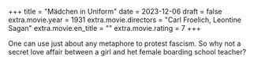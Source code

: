 +++
title = "Mädchen in Uniform"
date = 2023-12-06
draft = false
extra.movie.year = 1931
extra.movie.directors = "Carl Froelich, Leontine Sagan"
extra.movie.en_title = ""
extra.movie.rating = 7
+++

One can use just about any metaphore to protest fascism. So why not a secret love affair between a girl and het female boarding school teacher?<!-- more -->